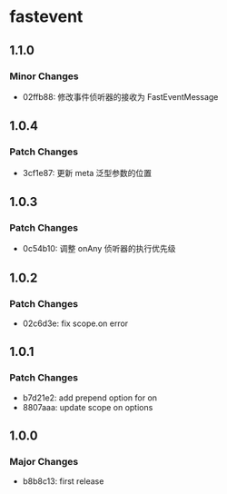 # fastevent

## 1.1.0

### Minor Changes

-   02ffb88: 修改事件侦听器的接收为 FastEventMessage

## 1.0.4

### Patch Changes

-   3cf1e87: 更新 meta 泛型参数的位置

## 1.0.3

### Patch Changes

-   0c54b10: 调整 onAny 侦听器的执行优先级

## 1.0.2

### Patch Changes

-   02c6d3e: fix scope.on error

## 1.0.1

### Patch Changes

-   b7d21e2: add prepend option for on
-   8807aaa: update scope on options

## 1.0.0

### Major Changes

-   b8b8c13: first release
